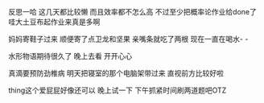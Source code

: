 反思一哈
这几天都比较懒
而且效率都不怎么高
不过至少把概率论作业给done了
哇大土豆布起作业来真是多啊
<!--more-->

妈妈寄鞋子过来
顺便寄了点卫龙和坚果
亲嘴条就吃了两根
现在一直在喝水- -

水形物语期待很久了
晚上去看
开开心心

真滴要预防劲椎病
明天把寝室的那个电脑架带过来
直视前方比较好啦

thing这个爱屁屁好像还可以
晚上试一下
下午抓紧时间刷两道题吧OTZ


